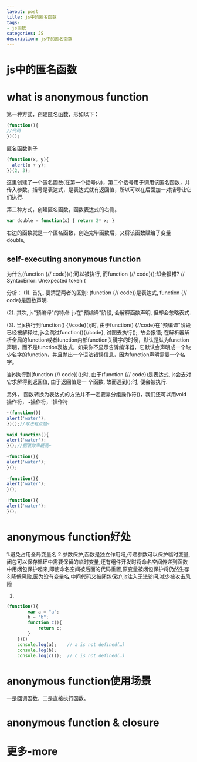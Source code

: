 ```yaml
---
layout: post
title: js中的匿名函数
tags:
- js函数
categories: JS
description: js中的匿名函数
---
```


# js中的匿名函数

# what is anonymous function
第一种方式，创建匿名函数，形如以下：
```js
(function(){
//代码
})();
``` 
匿名函数例子
```js
(function(x, y){ 
  alert(x + y); 
})(2, 3);
```
这里创建了一个匿名函数(在第一个括号内)，第二个括号用于调用该匿名函数，并传入参数。括号是表达式，是表达式就有返回值，所以可以在后面加一对括号让它们执行.

第二种方式，创建匿名函数，函数表达式的右侧。
```js
var double = function(x) { return 2* x; }
```
右边的函数就是一个匿名函数，创造完毕函数后，又将该函数赋给了变量double。

## self-executing anonymous function
为什么(function {// code})();可以被执行, 而function {// code}();却会报错?
// SyntaxError: Unexpected token (

分析：
(1). 首先, 要清楚两者的区别:
(function {// code})是表达式, function {// code}是函数声明.

(2). 其次, js"预编译"的特点:
js在"预编译"阶段, 会解释函数声明, 但却会忽略表式.

(3). 当js执行到function() {//code}();时, 由于function() {//code}在"预编译"阶段已经被解释过, js会跳过function(){//code}, 试图去执行();, 故会报错;
在解析器解析全局的function或者function内部function关键字的时候，默认是认为function声明，而不是function表达式，如果你不显示告诉编译器，它默认会声明成一个缺少名字的function，并且抛出一个语法错误信息，因为function声明需要一个名字。

当js执行到(function {// code})();时, 由于(function {// code})是表达式, js会去对它求解得到返回值, 由于返回值是一 个函数, 故而遇到();时, 便会被执行.

另外， 函数转换为表达式的方法并不一定要靠分组操作符()，我们还可以用void操作符，~操作符，!操作符
```js
~(function(){ 
alert('water'); 
})();//写法有点酷~
 
void function(){ 
alert('water'); 
}();//据说效率最高~
 
+function(){ 
alert('water'); 
}();
 
-function(){ 
alert('water'); 
}();
 
!function(){ 
alert('water'); 
}();
```

# anonymous function好处
1.避免占用全局变量名
2.参数保护,函数是独立作用域,传递参数可以保护临时变量,闭包可以保存循环中需要保留的临时变量,还有组件开发时将命名空间传递到函数中用闭包保护起来,即使命名空间被后面的代码重置,原变量被闭包保护将仍然生存
3.降低风险,因为没有变量名,中间代码又被闭包保护,js注入无法访问,减少被攻击风险

1.
```js
(function(){
		var a = "a";
		b = "b";
		function c(){
			return c;
		}
	})()
	console.log(a);    // a is not defined(…)
	console.log(b);
	console.log(c());  // c is not defined(…)
```

# anonymous function使用场景
一是回调函数，二是直接执行函数。

# anonymous function & closure


# 更多-more



















































